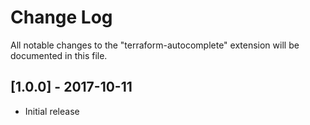 # Change Log
All notable changes to the "terraform-autocomplete" extension will be documented in this file.

## [1.0.0] - 2017-10-11
- Initial release